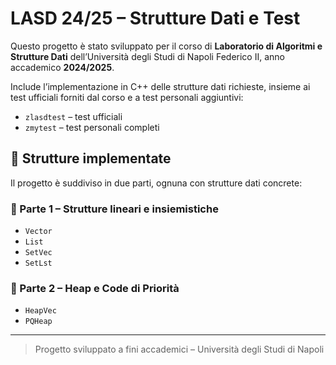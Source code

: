 # LASD 24/25 – Strutture Dati e Test

Questo progetto è stato sviluppato per il corso di **Laboratorio di Algoritmi e Strutture Dati** dell’Università degli Studi di Napoli Federico II, anno accademico **2024/2025**.

Include l’implementazione in C++ delle strutture dati richieste, insieme ai test ufficiali forniti dal corso e a test personali aggiuntivi:
- `zlasdtest` – test ufficiali
- `zmytest` – test personali completi

## 🔧 Strutture implementate

Il progetto è suddiviso in due parti, ognuna con strutture dati concrete:

### 🧩 Parte 1 – Strutture lineari e insiemistiche
- `Vector`
- `List`
- `SetVec`
- `SetLst`

### 🔺 Parte 2 – Heap e Code di Priorità
- `HeapVec`
- `PQHeap`

---

> Progetto sviluppato a fini accademici – Università degli Studi di Napoli  

